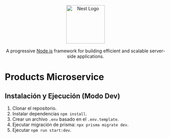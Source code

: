 <p align="center">
  <a href="http://nestjs.com/" target="blank"><img src="https://nestjs.com/img/logo-small.svg" width="120" alt="Nest Logo" /></a>
</p>

[circleci-image]: https://img.shields.io/circleci/build/github/nestjs/nest/master?token=abc123def456
[circleci-url]: https://circleci.com/gh/nestjs/nest

  <p align="center">A progressive <a href="http://nodejs.org" target="_blank">Node.js</a> framework for building efficient and scalable server-side applications.</p>

# Products Microservice

## Instalación y Ejecución (Modo Dev)

1. Clonar el repositorio.
2. Instalar dependencias `npm install`.
3. Crear un archivo `.env` basado en el `.env.template`.
4. Ejecutar migración de prisma: `npx prisma migrate dev`.
5. Ejecutar `npm run start:dev`.
